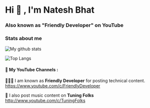 <h1 align="">Hi 👋 , I'm Natesh Bhat</h1> 
<h3>Also known as "Friendly Developer" on YouTube</h3>

### Stats about me

![My github stats](https://github-readme-stats.vercel.app/api?username=nateshmbhat&count_private=true&show_icons=true&layout=default)

![Top Langs](https://github-readme-stats.vercel.app/api/top-langs/?username=nateshmbhat&layout=compact)

<!-- ![Wakatime stats](https://github-readme-stats.vercel.app/api/wakatime?username=nateshmbhat)
 -->

#### 🧿 My YouTube Channels : 

👨🏻‍💻 I am known as **Friendly Developer** for posting technical content.
https://www.youtube.com/c/FriendlyDeveloper

🎸 I also post music content on **Tuning Folks**
http://www.youtube.com/c/TuningFolks
